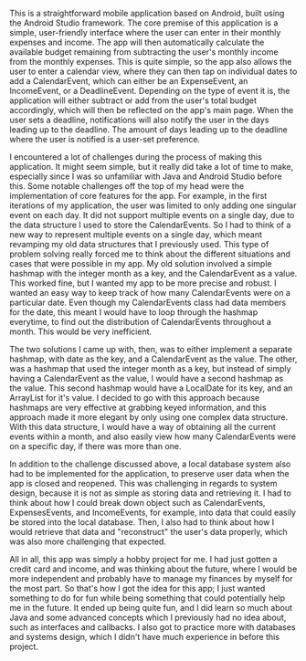 This is a straightforward mobile application based on Android, built using the Android Studio framework. The core premise of this application is a simple, user-friendly interface where the user can enter in their monthly expenses and income. The app will then automatically calculate the available budget remaining from subtracting the user's monthly income from the monthly expenses. This is quite simple, so the app also allows the user to enter a calendar view, where they can then tap on individual dates to add a CalendarEvent, which can either be an ExpenseEvent, an IncomeEvent, or a DeadlineEvent. Depending on the type of event it is, the application will either subtract or add from the user's total budget accordingly, which will then be reflected on the app's main page. When the user sets a deadline, notifications will also notify the user in the days leading up to the deadline. The amount of days leading up to the deadline where the user is notified is a user-set preference. 

I encountered a lot of challenges during the process of making this application. It might seem simple, but it really did take a lot of time to make, especially since I was so unfamiliar with Java and Android Studio before this. Some notable challenges off the top of my head were the implementation of core features for the app. For example, in the first iterations of my application, the user was limited to only adding one singular event on each day. It did not support multiple events on a single day, due to the data structure I used to store the CalendarEvents. So I had to think of a new way to represent multiple events on a single day, which meant revamping my old data structures that I previously used. This type of problem solving really forced me to think about the different situations and cases that were possible in my app. My old solution involved a simple hashmap with the integer month as a key, and the CalendarEvent as a value. This worked fine, but I wanted my app to be more precise and robust. I wanted an easy way to keep track of how many CalendarEvents were on a particular date. Even though my CalendarEvents class had data members for the date, this meant I would have to loop through the hashmap everytime, to find out the distribution of CalendarEvents throughout a month. This would be very inefficient.

The two solutions I came up with, then, was to either implement a separate hashmap, with date as the key, and a CalendarEvent as the value. The other, was a hashmap that used the integer month as a key, but instead of simply having a CalendarEvent as the value, I would have a second hashmap as the value. This second hashmap would have a LocalDate for its key, and an ArrayList<CalendarEvent> for it's value. I decided to go with this approach because hashmaps are very effective at grabbing keyed information, and this approach made it more elegant by only using one complex data structure. With this data structure, I would have a way of obtaining all the current events within a month, and also easily view how many CalendarEvents were on a specific day, if there was more than one.

In addition to the challenge discussed above, a local database system also had to be implemented for the application, to preserve user data when the app is closed and reopened. This was challenging in regards to system design, because it is not as simple as storing data and retrieving it. I had to think about how I could break down object such as CalendarEvents, ExpensesEvents, and IncomeEvents, for example, into data that could easily be stored into the local database. Then, I also had to think about how I would retrieve that data and "reconstruct" the user's data properly, which was also more challenging that expected. 

All in all, this app was simply a hobby project for me. I had just gotten a credit card and income, and was thinking about the future, where I would be more independent and probably have to manage my finances by myself for the most part. So that's how I got the idea for this app; I just wanted something to do for fun while being something that could potentially help me in the future. It ended up being quite fun, and I did learn so much about Java and some advanced concepts which I previously had no idea about, such as interfaces and callbacks. I also got to practice more with databases and systems design, which I didn't have much experience in before this project.
